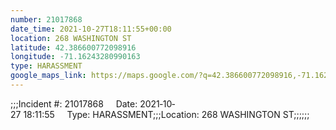 ```yaml
---
number: 21017868
date_time: 2021-10-27T18:11:55+00:00
location: 268 WASHINGTON ST
latitude: 42.386600772098916
longitude: -71.16243280990163
type: HARASSMENT
google_maps_link: https://maps.google.com/?q=42.386600772098916,-71.16243280990163
---
```


;;;Incident #: 21017868     Date: 2021‐10‐27 18:11:55     Type: HARASSMENT;;;Location: 268 WASHINGTON ST;;;;;;
